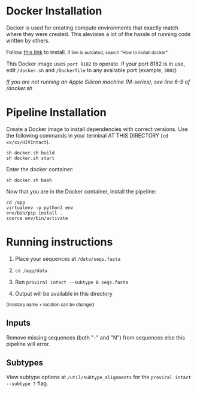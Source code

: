 # Docker Installation

Docker is used for creating compute environments that exactly match where they were created.  This aleviates a lot of the hassle of running code written by others.

Follow [this link](#https://docs.docker.com/get-docker/) to install. <small>If link is outdated, search "How to install docker"</small>

This Docker image uses `port 8182` to operate.  If your port 8182 is in use, edit `/docker.sh` and `/Dockerfile` to any available port (example, `3002`)

<i>If you are not running an Apple Silicon machine (M-series), see line 6-9 of /docker.sh</i>

# Pipeline Installation

Create a Docker image to install dependencies with correct versions. Use the following commands in your terminal AT THIS DIRECTORY (`cd xx/xx/HIVIntact`).

```
sh docker.sh build
sh docker.sh start
```

Enter the docker container:

```
sh docker.sh bash
```

Now that you are in the Docker container, install the pipeline:

```
cd /app
virtualenv -p python3 env
env/bin/pip install .
source env/bin/activate
```

# Running instructions

1. Place your sequences at `/data/seqs.fasta`

1. `cd /app/data`

1. Run `proviral intact --subtype B seqs.fasta`

1. Output will be available in this directory

<small>Directory name + location can be changed</small>

## Inputs

Remove missing sequences (both "-" and "N") from sequences else this pipeline will error.

## Subtypes

View subtype options at `/util/subtype_alignments` for the `proviral intact --subtype ?` flag.